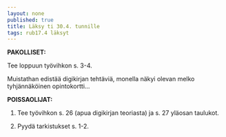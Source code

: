 ```yaml
---
layout: none
published: true
title: Läksy ti 30.4. tunnille
tags: rub17.4 läksyt
---
```

**PAKOLLISET:**

Tee loppuun työvihkon s. 3-4.

Muistathan edistää digikirjan tehtäviä, monella näkyi olevan melko tyhjännäköinen opintokortti...

**POISSAOLIJAT:**

1. Tee työvihkon s. 26 (apua digikirjan teoriasta) ja s. 27 yläosan taulukot.

2. Pyydä tarkistukset s. 1-2.


